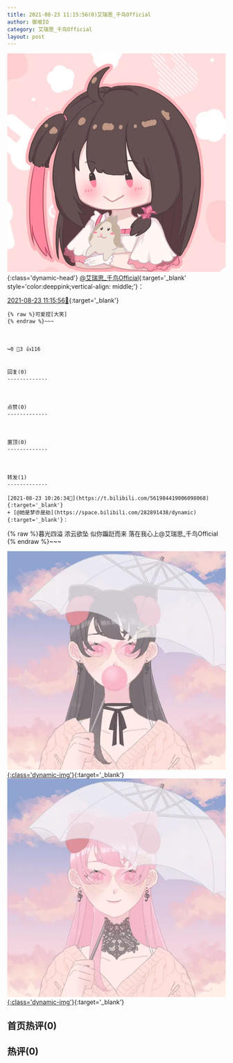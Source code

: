 ```yaml
---
title: 2021-08-23 11:15:56(0)艾瑞思_千鸟Official
author: 御坂IO
category: 艾瑞思_千鸟Official
layout: post
---
```


![img](/images/7e08840c56f251de28bdf766b647bd5fe9a5d50a.jpg){:class='dynamic-head'}
[@艾瑞思_千鸟Official](https://space.bilibili.com/1090010845/dynamic){:target='_blank' style='color:deeppink;vertical-align: middle;'}：

[2021-08-23 11:15:56🔗](https://t.bilibili.com/561997140706651119){:target='_blank'}

~~~
{% raw %}可爱捏[大笑]
{% endraw %}~~~



↪️0 💬3 👍116


回复(0)
-------------



点赞(0)
-------------



置顶(0)
-------------



转发(1)
-------------

[2021-08-23 10:26:34🔗](https://t.bilibili.com/561984419006098068){:target='_blank'}
+ [@她是梦亦是劫](https://space.bilibili.com/282891438/dynamic){:target='_blank'}：
~~~
{% raw %}暮光四溢    浓云欲坠   似你蹁跹而来   落在我心上@艾瑞思_千鸟Official 
{% endraw %}~~~


[![img](/images/e3528e36b699b61cd6943e2b139f3f23d4cbd534.png){:class='dynamic-img'}](/images/e3528e36b699b61cd6943e2b139f3f23d4cbd534.png){:target='_blank'}
[![img](/images/61f06e77a871ded6c04529eab130cbcea6b9a5d1.png){:class='dynamic-img'}](/images/61f06e77a871ded6c04529eab130cbcea6b9a5d1.png){:target='_blank'}




首页热评(0)
-------------



热评(0)
-------------



